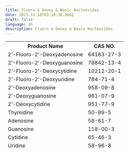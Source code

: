 ```yaml
---
title: Fluoro & Deoxy & Basic Nucleosides
date: 2021-12-18T03:10:36.000Z
draft: false
language: zh
description: Fluoro & Deoxy & Basic Nucleosides
---
```


<section class="lg:pb-24">
  <div class="max-w-screen-md px-4 mx-auto">
<table class="border-collapse table-auto w-full text-sm">
<thead>
    <tr class="bg-slate-5">
        <th class="border dark:border-slate-600 font-medium p-4 pl-8 pt-3 pb-3 text-slate-400 dark:text-slate-200 text-left">Product Name</th>
        <th class="border dark:border-slate-600 font-medium p-4 pl-8 pt-3 pb-3 text-slate-400 dark:text-slate-200 text-left">CAS NO.</th>
    </tr>
    <thead>
    <tr>
        <td class="border border-slate-200 dark:border-slate-600 p-4 pl-8 text-slate-500 dark:text-slate-400">2'-Fluoro-2'-Deoxyadenosine</td>
        <td class="border border-slate-200 dark:border-slate-600 p-4 pl-8 text-slate-500 dark:text-slate-400">64183-27-3 </td>
    </tr>
    <tr>
        <td class="border border-slate-200 dark:border-slate-600 p-4 pl-8 text-slate-500 dark:text-slate-400">2'-Fluoro-2'-Deoxyguanosine</td>
        <td class="border border-slate-200 dark:border-slate-600 p-4 pl-8 text-slate-500 dark:text-slate-400">78842-13-4 </td>
    </tr>
    <tr>
        <td class="border border-slate-200 dark:border-slate-600 p-4 pl-8 text-slate-500 dark:text-slate-400">2'-Fluoro-2'-Deoxycytidine</td>
        <td class="border border-slate-200 dark:border-slate-600 p-4 pl-8 text-slate-500 dark:text-slate-400">10212-20-1 </td>
    </tr>
    <tr>
        <td class="border border-slate-200 dark:border-slate-600 p-4 pl-8 text-slate-500 dark:text-slate-400">2'-Fluoro-2'-Deoxyuridine</td>
        <td class="border border-slate-200 dark:border-slate-600 p-4 pl-8 text-slate-500 dark:text-slate-400">784-71-4 </td>
    </tr>
    <tr>
        <td class="border border-slate-200 dark:border-slate-600 p-4 pl-8 text-slate-500 dark:text-slate-400">2’-Deoxyadenosine</td>
        <td class="border border-slate-200 dark:border-slate-600 p-4 pl-8 text-slate-500 dark:text-slate-400">958-09-8 </td>
    </tr>
    <tr>
        <td class="border border-slate-200 dark:border-slate-600 p-4 pl-8 text-slate-500 dark:text-slate-400">2'-Deoxyguanosine</td>
        <td class="border border-slate-200 dark:border-slate-600 p-4 pl-8 text-slate-500 dark:text-slate-400">961-07-9 </td>
    </tr>
    <tr>
        <td class="border border-slate-200 dark:border-slate-600 p-4 pl-8 text-slate-500 dark:text-slate-400">2'-Deoxycytidine</td>
        <td class="border border-slate-200 dark:border-slate-600 p-4 pl-8 text-slate-500 dark:text-slate-400">951-77-9</td>
    </tr>
    <tr>
        <td class="border border-slate-200 dark:border-slate-600 p-4 pl-8 text-slate-500 dark:text-slate-400">Thymidine</td>
        <td class="border border-slate-200 dark:border-slate-600 p-4 pl-8 text-slate-500 dark:text-slate-400">50-89-5</td>
    </tr>
    <tr>
        <td class="border border-slate-200 dark:border-slate-600 p-4 pl-8 text-slate-500 dark:text-slate-400">Adenosine</td>
        <td class="border border-slate-200 dark:border-slate-600 p-4 pl-8 text-slate-500 dark:text-slate-400">58-61-7 </td>
    </tr>
    <tr>
        <td class="border border-slate-200 dark:border-slate-600 p-4 pl-8 text-slate-500 dark:text-slate-400">Guanosine</td>
        <td class="border border-slate-200 dark:border-slate-600 p-4 pl-8 text-slate-500 dark:text-slate-400">118-00-3 </td>
    </tr>
    <tr>
        <td class="border border-slate-200 dark:border-slate-600 p-4 pl-8 text-slate-500 dark:text-slate-400">Cytidine</td>
        <td class="border border-slate-200 dark:border-slate-600 p-4 pl-8 text-slate-500 dark:text-slate-400">65-46-3</td>
    </tr>
    <tr>
        <td class="border border-slate-200 dark:border-slate-600 p-4 pl-8 text-slate-500 dark:text-slate-400">Uridine</td>
        <td class="border border-slate-200 dark:border-slate-600 p-4 pl-8 text-slate-500 dark:text-slate-400">58-96-8</td>
    </tr>
</table>

  </div>
</section>
